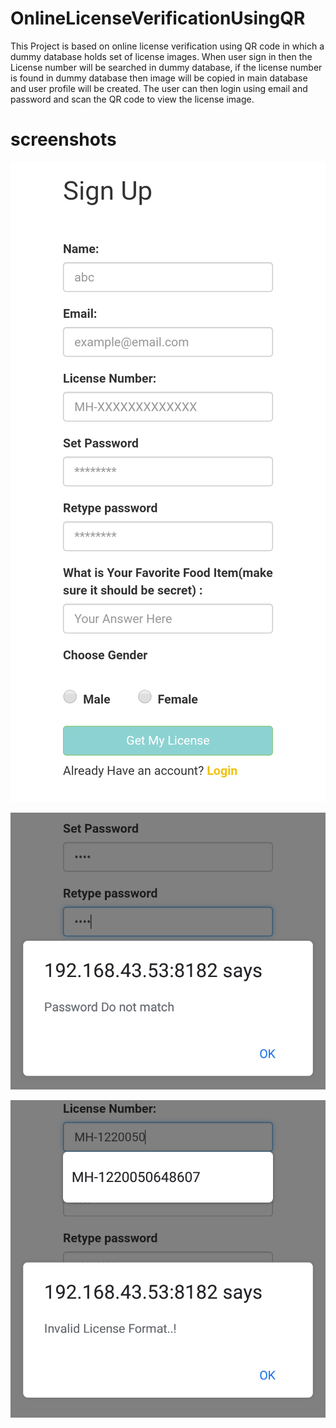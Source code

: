 # OnlineLicenseVerificationUsingQR
This Project is based on online license verification using QR code in which a dummy database holds set of license images. When user sign in then the License number will be searched in dummy database, if the license number is found in dummy database then image will be copied in main database and user profile will be created. The user can then login using email and password and scan the QR code to view the license image.

# screenshots
![pro1](https://github.com/komalswami/OnlineLicenseVerificationUsingQRCode/blob/master/ss/pro1.png)

![pro1](https://github.com/komalswami/OnlineLicenseVerificationUsingQRCode/blob/master/ss/pro2.png)

![pro1](https://github.com/komalswami/OnlineLicenseVerificationUsingQRCode/blob/master/ss/pro3.png)
